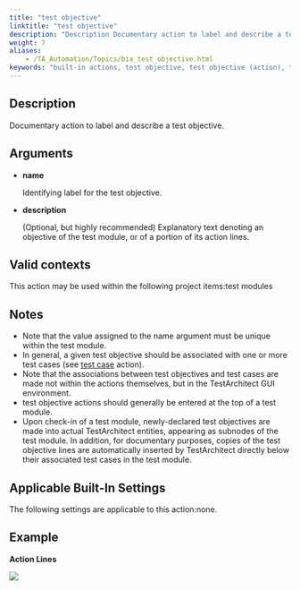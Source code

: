 ```yaml
--- 
title: "test objective"
linktitle: "test objective"
description: "Description Documentary action to label and describe a test objective. Arguments name Identifying label for the test objective. description (Optional, but highly recommended) Explanatory text denoting ..."
weight: 7
aliases: 
    - /TA_Automation/Topics/bia_test_objective.html
keywords: "built-in actions, test objective, test objective (action), test objective"
---
```


## Description

Documentary action to label and describe a test objective.

## Arguments

-   **name**

    Identifying label for the test objective.

-   **description**

    \(Optional, but highly recommended\) Explanatory text denoting an objective of the test module, or of a portion of its action lines.


## Valid contexts

This action may be used within the following project items:test modules

## Notes

-   Note that the value assigned to the name argument must be unique within the test module.
-   In general, a given test objective should be associated with one or more test cases \(see [test case](/automation-guide/action-based-testing-language/built-in-actions/test-support-actions/documentary/test-case) action\).
-   Note that the associations between test objectives and test cases are made not within the actions themselves, but in the TestArchitect GUI environment.
-   test objective actions should generally be entered at the top of a test module.
-   Upon check-in of a test module, newly-declared test objectives are made into actual TestArchitect entities, appearing as subnodes of the test module. In addition, for documentary purposes, copies of the test objective lines are automatically inserted by TestArchitect directly below their associated test cases in the test module.

## Applicable Built-In Settings

The following settings are applicable to this action:none.

## Example

**Action Lines**

![](/images/TA_Automation/Images/bia_test_objective_pgm.png)



